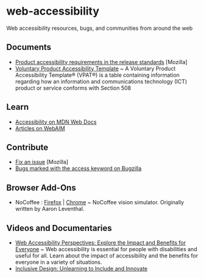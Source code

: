 # web-accessibility
Web accessibility resources, bugs, and communities from around the web

## Documents

* [Product accessibility requirements in the release standards](https://docs.google.com/document/d/1NaCEIshLuXzqxJbpSNFmzeUigcMpReGD1JzPknnpvlo/edit#heading=h.otzjplb9vdv1) [Mozilla]
* [Voluntary Product Accessibility Template](https://en.wikipedia.org/wiki/Voluntary_Product_Accessibility_Template)
 ~ A Voluntary Product Accessibility Template® (VPAT®) is a table containing information regarding how an information and communications technology (ICT) product or service conforms with Section 508
 
 ## Learn
 
 * [Accessibility on MDN Web Docs](https://developer.mozilla.org/en-US/docs/Web/Accessibility)
 * [Articles on WebAIM](https://webaim.org/articles/)
 
 ## Contribute
 
 * [Fix an issue](https://codetribute.mozilla.org/projects/a11y) [Mozilla]
 * [Bugs marked with the access keyword on Bugzilla](https://bugzilla.mozilla.org/buglist.cgi?list_id=14717192&o1=substring&v1=access&f1=keywords&resolution=---&classification=Client%20Software&classification=Developer%20Infrastructure&classification=Components&classification=Server%20Software&classification=Other&query_format=advanced)

## Browser Add-Ons

* NoCoffee : [Firefox](https://addons.mozilla.org/en-US/firefox/addon/nocoffee/) | [Chrome](https://chrome.google.com/webstore/detail/nocoffee/jjeeggmbnhckmgdhmgdckeigabjfbddl?hl=en-GB) ~ NoCoffee vision simulator. Originally written by Aaron Leventhal.

## Videos and Documentaries

* [Web Accessibility Perspectives: Explore the Impact and Benefits for Everyone](https://www.w3.org/WAI/perspective-videos/) ~ Web accessibility is essential for people with disabilities and useful for all. Learn about the impact of accessibility and the benefits for everyone in a variety of situations.
* [Inclusive Design: Unlearning to Include and Innovate](https://www.youtube.com/watch?v=uE543v8kj50&list=PLYiaJo7rYNXIUOhbjr1KJUlMdqB_6mweL&index=3&t=0s)
